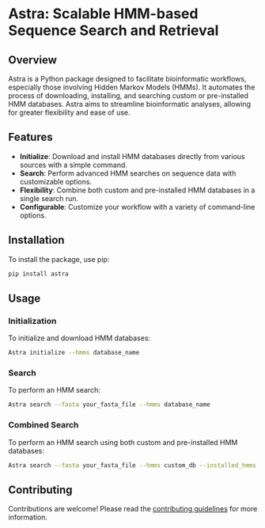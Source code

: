 
# Astra: Scalable HMM-based Sequence Search and Retrieval

## Overview

Astra is a Python package designed to facilitate bioinformatic workflows, especially those involving Hidden Markov Models (HMMs). It automates the process of downloading, installing, and searching custom or pre-installed HMM databases. Astra aims to streamline bioinformatic analyses, allowing for greater flexibility and ease of use.

## Features

- **Initialize**: Download and install HMM databases directly from various sources with a simple command.
- **Search**: Perform advanced HMM searches on sequence data with customizable options.
- **Flexibility**: Combine both custom and pre-installed HMM databases in a single search run.
- **Configurable**: Customize your workflow with a variety of command-line options.

## Installation

To install the package, use pip:

```bash
pip install astra
```

## Usage

### Initialization

To initialize and download HMM databases:

```bash
Astra initialize --hmms database_name
```

### Search

To perform an HMM search:

```bash
Astra search --fasta your_fasta_file --hmms database_name
```

### Combined Search

To perform an HMM search using both custom and pre-installed HMM databases:

```bash
Astra search --fasta your_fasta_file --hmms custom_db --installed_hmms pre_installed_db
```

## Contributing

Contributions are welcome! Please read the [contributing guidelines](CONTRIBUTING.md) for more information.
